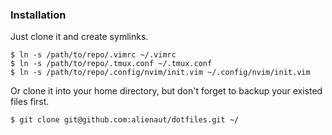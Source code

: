 ### Installation

Just clone it and create symlinks. 

``` 
$ ln -s /path/to/repo/.vimrc ~/.vimrc
$ ln -s /path/to/repo/.tmux.conf ~/.tmux.conf
$ ln -s /path/to/repo/.config/nvim/init.vim ~/.config/nvim/init.vim
```

Or clone it into your home directory, but don't forget to backup your existed files first.

```
$ git clone git@github.com:alienaut/dotfiles.git ~/
```
